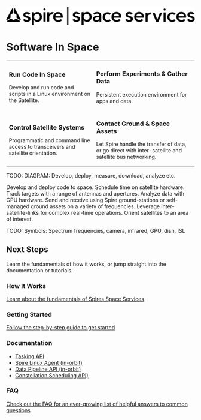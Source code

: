 ![Spire Space Services](./images/spire.png)

# Software In Space

<table>
    <tr>
        <td>
            <h3>Run Code In Space</h3>
            <p> Develop and run code and scripts in a Linux environment on the Satellite.</p>
        </td>
        <td>
            <h3>Perform Experiments &amp; Gather Data</h3>
            <p> Persistent execution environment for apps and data. </p>
        </td>
    </tr>
    <tr>
        <td>
            <h3>Control Satellite Systems</h3>
            <p> Programmatic and command line access to transceivers and satellite orientation. </p>
        </td>
        <td>
            <h3>Contact Ground &amp; Space Assets</h3>
            <p> Let Spire handle the transfer of data, or go direct with inter-satellite and satellite bus networking. </p>
        </td>
    </tr>
</table>


TODO: DIAGRAM: Develop, deploy, measure, download, analyze etc.

Develop and deploy code to space. Schedule time on satellite hardware. Track targets with a range of antennas and apertures. Analyze data with GPU hardware. Send and receive using Spire ground-stations or self-managed ground assets on a variety of frequencies. Leverage inter-satellite-links for complex real-time operations. Orient satellites to an area of interest.

TODO: Symbols: Spectrum frequencies, camera, infrared, GPU, dish, ISL


## Next Steps

Learn the fundamentals of how it works, or jump straight into the documentation or tutorials.

### How It Works

[Learn about the fundamentals of Spires Space Services](./Fundamentals.md)

### Getting Started

[Follow the step-by-step guide to get started](./GettingStarted.md)

### Documentation

 - [Tasking API](https://developers.spire.com/spire-linux-agent-docs/)
 - [Spire Linux Agent (in-orbit)](https://developers.spire.com/spire-linux-agent-docs/)
 - [Data Pipeline API (in-orbit)](https://developers.spire.com/data-pipeline-docs/)
 - [Constellation Scheduling API)]()

### FAQ

[Check out the FAQ for an ever-growing list of helpful answers to common questions](./FAQ.md)

